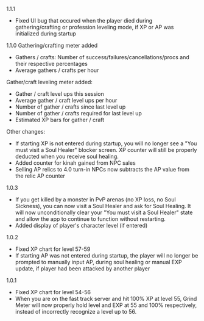 1.1.1
* Fixed UI bug that occured when the player died during gathering/crafting or profession leveling mode, if XP or AP was initialized during startup

1.1.0
Gathering/crafting meter added
* Gathers / crafts: Number of success/failures/cancellations/procs and their respective percentages
* Average gathers / crafts per hour

Gather/craft leveling meter added:
* Gather / craft level ups this session
* Average gather / craft level ups per hour
* Number of gather / crafts since last level up
* Number of gather / crafts required for last level up
* Estimated XP bars for gather / craft

Other changes:
* If starting XP is not entered during startup, you will no longer see a "You must visit a Soul Healer" blocker screen. XP counter will still be properly deducted when you receive soul healing.
* Added counter for kinah gained from NPC sales
* Selling AP relics to 4.0 turn-in NPCs now subtracts the AP value from the relic AP counter

1.0.3

* If you get killed by a monster in PvP arenas (no XP loss, no Soul Sickness), you can now visit a Soul Healer and ask for Soul Healing. It will now unconditionally clear your "You must visit a Soul Healer" state and allow the app to continue to function without restarting.
* Added display of player's character level (if entered)

1.0.2
* Fixed XP chart for level 57-59
* If starting AP was not entered during startup, the player will no longer be prompted to manually input AP, during soul healing or manual EXP update, if player had been attacked by another player

1.0.1

* Fixed XP chart for level 54-56
* When you are on the fast track server and hit 100% XP at level 55, Grind Meter will now properly hold level and EXP at 55 and 100% respectively, instead of incorrectly recognize a level up to 56.
